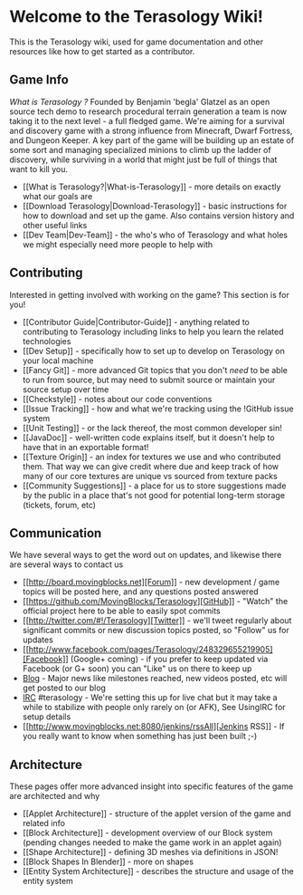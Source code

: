 Welcome to the Terasology Wiki!
===============================
This is the Terasology wiki, used for game documentation and other resources like how to get started as a contributor.

Game Info
---------

_What is Terasology ?_ Founded by Benjamin 'begla' Glatzel as an open source tech demo to research procedural terrain generation a team is now taking it to the next level - a full fledged game. We're aiming for a survival and discovery game with a strong influence from Minecraft, Dwarf Fortress, and Dungeon Keeper. A key part of the game will be building up an estate of some sort and managing specialized minions to climb up the ladder of discovery, while surviving in a world that might just be full of things that want to kill you.
 * [[What is Terasology?|What-is-Terasology]] - more details on exactly what our goals are
 * [[Download Terasology|Download-Terasology]] - basic instructions for how to download and set up the game. Also contains version history and other useful links
 * [[Dev Team|Dev-Team]] - the who's who of Terasology and what holes we might especially need more people to help with

Contributing
------------

Interested in getting involved with working on the game? This section is for you!

  * [[Contributor Guide|Contributor-Guide]] - anything related to contributing to Terasology including links to help you learn the related technologies 
  * [[Dev Setup]] - specifically how to set up to develop on Terasology on your local machine
  * [[Fancy Git]] - more advanced Git topics that you don't _need_ to be able to run from source, but may need to submit source or maintain your source setup over time
  * [[Checkstyle]] - notes about our code conventions
  * [[Issue Tracking]] - how and what we're tracking using the !GitHub issue system
  * [[Unit Testing]] - or the lack thereof, the most common developer sin!
  * [[JavaDoc]] - well-written code explains itself, but it doesn't help to have that in an exportable format!
  * [[Texture Origin]] - an index for textures we use and who contributed them. That way we can give credit where due and keep track of how many of our core textures are unique vs sourced from texture packs
  * [[Community Suggestions]] - a place for us to store suggestions made by the public in a place that's not good for potential long-term storage (tickets, forum, etc)

Communication
-------------

We have several ways to get the word out on updates, and likewise there are several ways to contact us

 * [[http://board.movingblocks.net][Forum]] - new development / game topics will be posted here, and any questions posted answered
 * [[https://github.com/MovingBlocks/Terasology][GitHub]] - "Watch" the official project here to be able to easily spot commits
 * [[http://twitter.com/#!/Terasology][Twitter]] - we'll tweet regularly about significant commits or new discussion topics posted, so "Follow" us for updates
 * [[http://www.facebook.com/pages/Terasology/248329655219905][Facebook]] (Google+ coming) - if you prefer to keep updated via Facebook (or G+ soon) you can "Like" us on there to keep up
 * [Blog](http://blog.movingblocks.net/blog/) - Major news like milestones reached, new videos posted, etc will get posted to our blog
 * [IRC](http://webchat.freenode.net/) #terasology - We're setting this up for live chat but it may take a while to stabilize with people only rarely on (or AFK), See UsingIRC for setup details
 * [[http://www.movingblocks.net:8080/jenkins/rssAll][Jenkins RSS]] - If you really want to know when something has just been built ;-)

Architecture
------------

These pages offer more advanced insight into specific features of the game are architected and why

* [[Applet Architecture]] - structure of the applet version of the game and related info
* [[Block Architecture]] - development overview of our Block system (pending changes needed to make the game work in an applet again)
* [[Shape Architecture]] - defining 3D meshes via definitions in JSON!
* [[Block Shapes In Blender]] - more on shapes
* [[Entity System Architecture]] - describes the structure and usage of the entity system